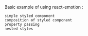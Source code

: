 Basic example of using react-emotion : 

```
simple styled component
composition of styled component
property passing
nested styles
```